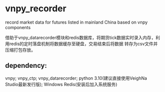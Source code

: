 # vnpy_recorder
record market data for futures listed in mainland China based on vnpy components

借助于vnpy_datarecorder模块和redis数据库，将期货tick数据实时录入内存，利用redis的定时落盘机制将数据缓存至硬盘，交易结束后将数据
转存为csv文件并压缩打包存放。

## dependency:
vnpy;
vnpy_ctp;
vnpy_datarecorder;
python 3.10(建议直接使用VeighNa Studio最新发行版);
Windows Redis(安装后加入系统服务)
